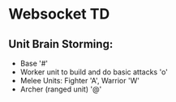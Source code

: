 # Websocket TD
## Unit Brain Storming:
- Base '#'
- Worker unit to build and do basic attacks 'o'
- Melee Units: Fighter 'A', Warrior 'W'
- Archer (ranged unit) '@'